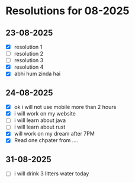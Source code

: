 # Resolutions for 08-2025



## 23-08-2025

- [x]  resolution 1
- [ ]  resolution 2
- [ ]  resolution 3
- [x]  resolution 4
- [x]  abhi hum zinda hai 

## 24-08-2025

- [x]  ok i will not use mobile more than 2 hours
- [x]  i will work on my website 
- [ ]   i will learn about java 
- [ ]   i will learn about rust 
- [x]  will work on my dream after 7PM 
- [x]  Read one chpater from ....

## 31-08-2025

- [ ]  i will drink 3 litters water today 

